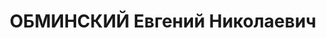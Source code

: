---
title: ОБМИНСКИЙ Евгений Николаевич
description: "1908 р. н., Сумська обл., м. Суми, українець, освіта вища технічна,\
  \ Вінницька обл., м. Гайсин, інженер 123 будівельної дільниці \n  Арешт 6.08.1937.\
  \ Військовою колегією Верховного Суду СРСР 25.11.1937 за ст.ст. 54-1 «б», 54-8,\
  \ 54-11 КК УСРР засуджений до ВМП. Розстріляний 25.11.1937 у м. Суми \n  Реабілітований\
  \ 19.07.1957 військовою колегією Верховного Суду СРСР."
---